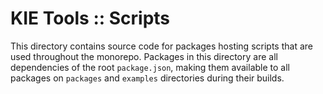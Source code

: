 # KIE Tools :: Scripts

This directory contains source code for packages hosting scripts that are used throughout the monorepo. Packages in this directory are all dependencies of the root `package.json`, making them available to all packages on `packages` and `examples` directories during their builds.
